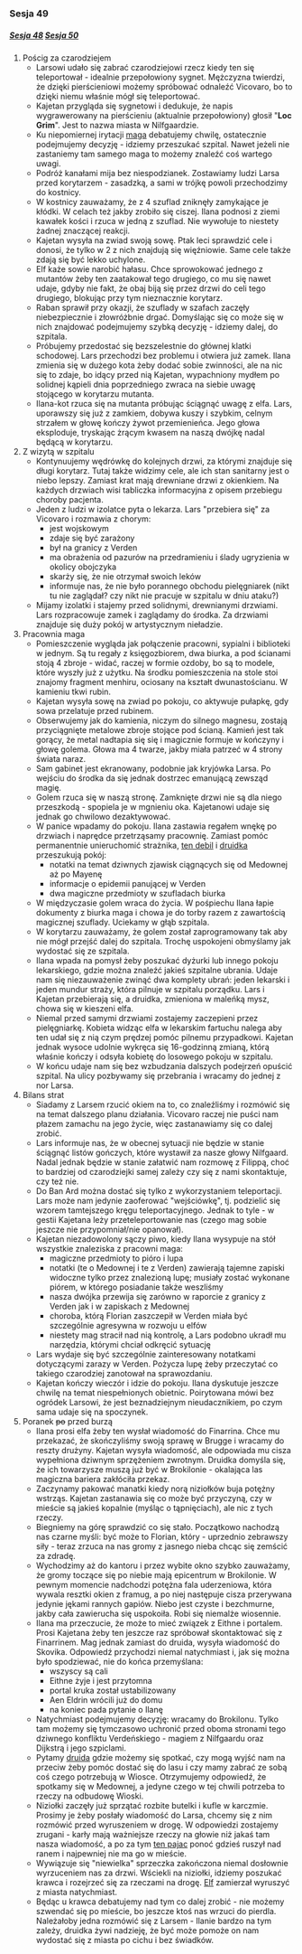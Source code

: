 ### Sesja 49
##### [Sesja 48](#sesja-048) [Sesja 50](#sesja-050)
1. Pościg za czarodziejem
    - Larsowi udało się zabrać czarodziejowi rzecz kiedy ten się teleportował - idealnie przepołowiony sygnet. Mężczyzna twierdzi, że dzięki pierścieniowi możemy spróbować odnaleźć Vicovaro, bo to dzięki niemu właśnie mógł się teleportować.
    - Kajetan przygląda się sygnetowi i dedukuje, że napis wygrawerowany na pierścieniu (aktualnie przepołowiony) głosił "__Loc Grim__". Jest to nazwa miasta w Nilfgaardzie.
    - Ku niepomiernej irytacji [maga](Kajetan) debatujemy chwilę, ostatecznie podejmujemy decyzję - idziemy przeszukać szpital. Nawet jeżeli nie zastaniemy tam samego maga to możemy znaleźć coś wartego uwagi.
    - Podróż kanałami mija bez niespodzianek. Zostawiamy ludzi Larsa przed korytarzem - zasadzką, a sami w trójkę powoli przechodzimy do kostnicy.
    - W kostnicy zauważamy, że z 4 szuflad zniknęły zamykające je kłódki. W celach też jakby zrobiło się ciszej. Ilana podnosi z ziemi kawałek kości i rzuca w jedną z szuflad. Nie wywołuje to niestety żadnej znaczącej reakcji.
    - Kajetan wysyła na zwiad swoją sowę. Ptak leci sprawdzić cele i donosi, że tylko w 2 z nich znajdują się więźniowie. Same cele także zdają się być lekko uchylone. 
    - Elf każe sowie narobić hałasu. Chce sprowokować jednego z mutantów żeby ten zaatakował tego drugiego, co mu się nawet udaje, gdyby nie fakt, że obaj biją się przez drzwi do celi tego drugiego, blokując przy tym nieznacznie korytarz.
    - Raban sprawił przy okazji, że szuflady w szafach zaczęły niebezpiecznie i złowróżbnie drgać. Domyślając się co może się w nich znajdować podejmujemy szybką decyzję - idziemy dalej, do szpitala.
    - Próbujemy przedostać się bezszelestnie do głównej klatki schodowej. Lars przechodzi bez problemu i otwiera już zamek. Ilana zmienia się w dużego kota żeby dodać sobie zwinności, ale na nic się to zdaje, bo idący przed nią Kajetan, wypachniony mydłem po solidnej kąpieli dnia poprzedniego zwraca na siebie uwagę stojącego w korytarzu mutanta.
    - Ilana-kot rzuca się na mutanta próbując ściągnąć uwagę z elfa. Lars, uporawszy się już z zamkiem, dobywa kuszy i szybkim, celnym strzałem w głowę kończy żywot przemienieńca. Jego głowa eksploduje, tryskając żrącym kwasem na naszą dwójkę nadal będącą w korytarzu.
2. Z wizytą w szpitalu
    - Kontynuujemy wędrówkę do kolejnych drzwi, za którymi znajduje się długi korytarz. Tutaj także widzimy cele, ale ich stan sanitarny jest o niebo lepszy. Zamiast krat mają drewniane drzwi z okienkiem. Na każdych drzwiach wisi tabliczka informacyjna z opisem przebiegu choroby pacjenta.
    - Jeden z ludzi w izolatce pyta o lekarza. Lars "przebiera się" za Vicovaro i rozmawia z chorym:
        - jest wojskowym 
        - zdaje się być zarażony
        - był na granicy z Verden
        - ma obrażenia od pazurów na przedramieniu i ślady ugryzienia w okolicy obojczyka
        - skarży się, że nie otrzymał swoich leków
        - informuje nas, że nie było porannego obchodu pielęgniarek (nikt tu nie zaglądał? czy nikt nie pracuje w szpitalu w dniu ataku?)
    - Mijamy izolatki i stajemy przed solidnymi, drewnianymi drzwiami. Lars rozpracowuje zamek i zaglądamy do środka. Za drzwiami znajduje się duży pokój w artystycznym nieładzie.
3. Pracownia maga
    - Pomieszczenie wygląda jak połączenie pracowni, sypialni i biblioteki w jednym. Są tu regały z księgozbiorem, dwa biurka, a pod ścianami stoją 4 zbroje - widać, raczej w formie ozdoby, bo są to modele, które wyszły już z użytku. Na środku pomieszczenia na stole stoi znajomy fragment menhiru, ociosany na kształt dwunastościanu. W kamieniu tkwi rubin.
    - Kajetan wysyła sowę na zwiad po pokoju, co aktywuje pułapkę, gdy sowa przelatuje przed rubinem.
    - Obserwujemy jak do kamienia, niczym do silnego magnesu, zostają przyciągnięte metalowe zbroje stojące pod ścianą. Kamień jest tak gorący, że metal nadtapia się się i magicznie formuje w kończyny i głowę golema. Głowa ma 4 twarze, jakby miała patrzeć w 4 strony świata naraz.
    - Sam gabinet jest ekranowany, podobnie jak kryjówka Larsa. Po wejściu do środka da się jednak dostrzec emanującą zewsząd magię.
    - Golem rzuca się w naszą stronę. Zamknięte drzwi nie są dla niego przeszkodą - spopiela je w mgnieniu oka. Kajetanowi udaje się jednak go chwilowo dezaktywować.
    - W panice wpadamy do pokoju. Ilana zastawia regałem wnękę po drzwiach i naprędce przetrząsamy pracownię. Zamiast pomóc permanentnie unieruchomić strażnika, [ten debil](Lars) i [druidka](Ilana) przeszukują pokój:
        - notatki na temat dziwnych zjawisk ciągnących się od Medownej aż po Mayenę
        - informacje o epidemii panującej w Verden
        - dwa magiczne przedmioty w szufladach biurka
    - W międzyczasie golem wraca do życia. W pośpiechu Ilana łapie dokumenty z biurka maga i chowa je do torby razem z zawartością magicznej szuflady. Uciekamy w głąb szpitala.
    - W korytarzu zauważamy, że golem został zaprogramowany tak aby nie mógł przejść dalej do szpitala. Trochę uspokojeni obmyślamy jak wydostać się ze szpitala.
    - Ilana wpada na pomysł żeby poszukać dyżurki lub innego pokoju lekarskiego, gdzie można znaleźć jakieś szpitalne ubrania. Udaje nam się niezauważenie zwinąć dwa komplety ubrań: jeden lekarski i jeden mundur straży, która pilnuje w szpitalu porządku. Lars i Kajetan przebierają się, a druidka, zmieniona w maleńką mysz, chowa się w kieszeni elfa.
    - Niemal przed samymi drzwiami zostajemy zaczepieni przez pielęgniarkę. Kobieta widząc elfa w lekarskim fartuchu nalega aby ten udał się z nią czym prędzej pomóc pilnemu przypadkowi. Kajetan jednak wysoce udolnie wykręca się 16-godzinną zmianą, którą właśnie kończy i odsyła kobietę do losowego pokoju w szpitalu.
    - W końcu udaje nam się bez wzbudzania dalszych podejrzeń opuścić szpital. Na ulicy pozbywamy się przebrania i wracamy do jednej z nor Larsa.
4. Bilans strat
    - Siadamy z Larsem rzucić okiem na to, co znaleźliśmy i rozmówić się na temat dalszego planu działania. Vicovaro raczej nie puści nam płazem zamachu na jego życie, więc zastanawiamy się co dalej zrobić.
    - Lars informuje nas, że w obecnej sytuacji nie będzie w stanie ściągnąć listów gończych, które wystawił za nasze głowy Nilfgaard. Nadal jednak będzie w stanie załatwić nam rozmowę z Filippą, choć to bardziej od czarodziejki samej zależy czy się z nami skontaktuje, czy też nie.
    - Do Ban Ard można dostać się tylko z wykorzystaniem teleportacji. Lars może nam jedynie zaoferować "wejściówkę", tj. podzielić się wzorem tamtejszego kręgu teleportacyjnego. Jednak to tyle - w gestii Kajetana leży przeteleportowanie nas (czego mag sobie jeszcze nie przypomniał/nie opanował).
    - Kajetan niezadowolony sączy piwo, kiedy Ilana wysypuje na stół wszystkie znaleziska z pracowni maga:
        - magiczne przedmioty to pióro i lupa
        - notatki (te o Medownej i te z Verden) zawierają tajemne zapiski widoczne tylko przez znalezioną lupę; musiały zostać wykonane piórem, w którego posiadanie także weszliśmy
        - nasza dwójka przewija się zarówno w raporcie z granicy z Verden jak i w zapiskach z Medownej
        - choroba, którą Florian zaszczepił w Verden miała być szczególnie agresywna w rozwoju u elfów
        - niestety mag stracił nad nią kontrolę, a Lars podobno ukradł mu narzędzia, którymi chciał odkręcić sytuację
    - Lars wydaje się być szczególnie zainteresowany notatkami dotyczącymi zarazy w Verden. Pożycza lupę żeby przeczytać co takiego czarodziej zanotował na sprawozdaniu.
    - Kajetan kończy wieczór i idzie do pokoju. Ilana dyskutuje jeszcze chwilę na temat niespełnionych obietnic. Poirytowana mówi bez ogródek Larsowi, że jest beznadziejnym nieudacznikiem, po czym sama udaje się na spoczynek.
5. Poranek ~~po~~ przed burzą
    - Ilana prosi elfa żeby ten wysłał wiadomość do Finarrina. Chce mu przekazać, że skończyliśmy swoją sprawę w Brugge i wracamy do reszty drużyny. Kajetan wysyła wiadomość, ale odpowiada mu cisza wypełniona dziwnym sprzężeniem zwrotnym. Druidka domyśla się, że ich towarzysze muszą już być w Brokilonie - okalająca las magiczna bariera zakłóciła przekaz.
    - Zaczynamy pakować manatki kiedy norą niziołków buja potężny wstrząs. Kajetan zastanawia się co może być przyczyną, czy w mieście są jakieś kopalnie (myśląc o tąpnięciach), ale nic z tych rzeczy. 
    - Biegniemy na górę sprawdzić co się stało. Początkowo nachodzą nas czarne myśli: być może to Florian, który - uprzednio zebrawszy siły - teraz zrzuca na nas gromy z jasnego nieba chcąc się zemścić za zdradę.
    - Wychodzimy aż do kantoru i przez wybite okno szybko zauważamy, że gromy toczące się po niebie mają epicentrum w Brokilonie. W pewnym momencie nadchodzi potężna fala uderzeniowa, która wywala resztki okien z framug, a po niej następuje cisza przerywana jedynie jękami rannych gapiów. Niebo jest czyste i bezchmurne, jakby cała zawierucha się uspokoiła. Robi się niemalże wiosennie.
    - Ilana ma przeczucie, że może to mieć związek z Eithne i portalem. Prosi Kajetana żeby ten jeszcze raz spróbował skontaktować się z Finarrinem. Mag jednak zamiast do druida, wysyła wiadomość do Skovika. Odpowiedź przychodzi niemal natychmiast i, jak się można było spodziewać, nie do końca przemyślana: 
        - wszyscy są cali
        - Eithne żyje i jest przytomna 
        - portal kruka został ustabilizowany 
        - Aen Eldrin wrócili już do domu
        - na koniec pada pytanie o Ilanę
    - Natychmiast podejmujemy decyzję: wracamy do Brokilonu. Tylko tam możemy się tymczasowo uchronić przed oboma stronami tego dziwnego konfliktu Verdeńskiego - magiem z Nilfgaardu oraz Dijkstrą i jego szpiclami.
    - Pytamy [druida](Finarrin) gdzie możemy się spotkać, czy mogą wyjść nam na przeciw żeby pomóc dostać się do lasu i czy mamy zabrać ze sobą coś czego potrzebują w Wiosce. Otrzymujemy odpowiedź, że spotkamy się w Medownej, a jedyne czego w tej chwili potrzeba to rzeczy na odbudowę Wioski.
    - Niziołki zaczęły już sprzątać rozbite butelki i kufle w karczmie. Prosimy je żeby posłały wiadomość do Larsa, chcemy się z nim rozmówić przed wyruszeniem w drogę. W odpowiedzi zostajemy zrugani - karły mają ważniejsze rzeczy na głowie niż jakaś tam nasza wiadomość, a po za tym [ten pajac](Lars) ponoć gdzieś ruszył nad ranem i najpewniej nie ma go w mieście.
    - Wywiązuje się "niewielka" sprzeczka zakończona niemal dosłownie wyrzuceniem nas za drzwi. Wściekli na niziołki, idziemy poszukać krawca i rozejrzeć się za rzeczami na drogę. [Elf](Kajetan) zamierzał wyruszyć z miasta natychmiast.
    - Będąc u krawca debatujemy nad tym co dalej zrobić - nie możemy szwendać się po mieście, bo jeszcze ktoś nas wrzuci do pierdla. Należałoby jedna rozmówić się z Larsem - Ilanie bardzo na tym zależy, druidka żywi nadzieję, że być może pomoże on nam wydostać się z miasta po cichu i bez świadków.